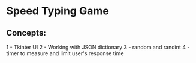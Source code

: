 # Speed Typing Game 

## Concepts:

1 - Tkinter UI
2 - Working with JSON dictionary
3 - random and randint
4 - timer to measure and limit user's response time





